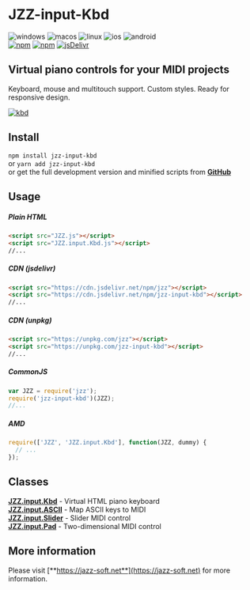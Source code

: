# JZZ-input-Kbd

![windows](https://jazz-soft.github.io/img/windows.jpg)
![macos](https://jazz-soft.github.io/img/macos.jpg)
![linux](https://jazz-soft.github.io/img/linux.jpg)
![ios](https://jazz-soft.github.io/img/ios.jpg)
![android](https://jazz-soft.github.io/img/android.jpg)  
[![npm](https://img.shields.io/npm/v/jzz-input-kbd.svg)](https://www.npmjs.com/package/jzz-input-kbd)
[![npm](https://img.shields.io/npm/dt/jzz-input-kbd.svg)](https://www.npmjs.com/package/jzz-input-kbd)
[![jsDelivr](https://data.jsdelivr.com/v1/package/npm/jzz-input-kbd/badge)](https://www.jsdelivr.com/package/npm/jzz-input-kbd)

## Virtual piano controls for your MIDI projects

Keyboard, mouse and multitouch support.
Custom styles.
Ready for responsive design.

[![kbd](https://jazz-soft.github.io/img/kbds.png)](https://jazz-soft.github.io/modules/knobs/index.html)

## Install

`npm install jzz-input-kbd`  
or `yarn add jzz-input-kbd`  
or get the full development version and minified scripts from [**GitHub**](https://github.com/jazz-soft/JZZ-input-Kbd)

## Usage

##### Plain HTML

```html
<script src="JZZ.js"></script>
<script src="JZZ.input.Kbd.js"></script>
//...
```

##### CDN (jsdelivr)

```html
<script src="https://cdn.jsdelivr.net/npm/jzz"></script>
<script src="https://cdn.jsdelivr.net/npm/jzz-input-kbd"></script>
//...
```

##### CDN (unpkg)

```html
<script src="https://unpkg.com/jzz"></script>
<script src="https://unpkg.com/jzz-input-kbd"></script>
//...
```

##### CommonJS

```js
var JZZ = require('jzz');
require('jzz-input-kbd')(JZZ);
//...
```

##### AMD

```js
require(['JZZ', 'JZZ.input.Kbd'], function(JZZ, dummy) {
  // ...
});
```

## Classes

[**JZZ.input.Kbd**](https://jazz-soft.net/doc/JZZ/inputKbd.html) - Virtual HTML piano keyboard  
[**JZZ.input.ASCII**](https://jazz-soft.net/doc/JZZ/inputASCII.html) - Map ASCII keys to MIDI  
[**JZZ.input.Slider**](https://jazz-soft.net/doc/JZZ/inputKnobs.html) - Slider MIDI control  
[**JZZ.input.Pad**](https://jazz-soft.net/doc/JZZ/inputKnobs.html) - Two-dimensional MIDI control

## More information

Please visit [**https://jazz-soft.net**](https://jazz-soft.net) for more information.  
